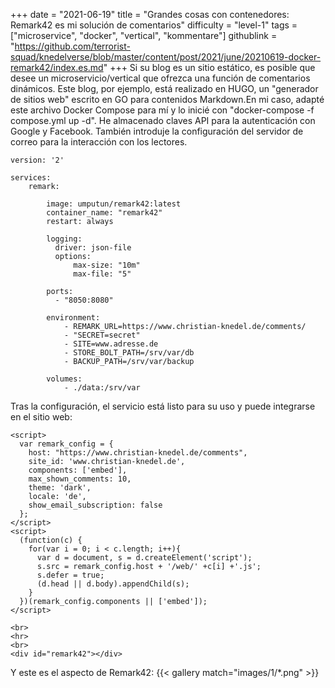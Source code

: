 +++
date = "2021-06-19"
title = "Grandes cosas con contenedores: Remark42 es mi solución de comentarios"
difficulty = "level-1"
tags = ["microservice", "docker", "vertical", "kommentare"]
githublink = "https://github.com/terrorist-squad/knedelverse/blob/master/content/post/2021/june/20210619-docker-remark42/index.es.md"
+++
Si su blog es un sitio estático, es posible que desee un microservicio/vertical que ofrezca una función de comentarios dinámicos. Este blog, por ejemplo, está realizado en HUGO, un "generador de sitios web" escrito en GO para contenidos Markdown.En mi caso, adapté este archivo Docker Compose para mí y lo inicié con "docker-compose -f compose.yml up -d". He almacenado claves API para la autenticación con Google y Facebook. También introduje la configuración del servidor de correo para la interacción con los lectores.
```
version: '2'

services:
    remark:

        image: umputun/remark42:latest
        container_name: "remark42"
        restart: always

        logging:
          driver: json-file
          options:
              max-size: "10m"
              max-file: "5"

        ports:
          - "8050:8080"   

        environment:
            - REMARK_URL=https://www.christian-knedel.de/comments/ 
            - "SECRET=secret"          
            - SITE=www.adresse.de 
            - STORE_BOLT_PATH=/srv/var/db
            - BACKUP_PATH=/srv/var/backup

        volumes:
            - ./data:/srv/var

```
Tras la configuración, el servicio está listo para su uso y puede integrarse en el sitio web:
```
<script>
  var remark_config = {
    host: "https://www.christian-knedel.de/comments", 
    site_id: 'www.christian-knedel.de',
    components: ['embed'], 
    max_shown_comments: 10,
    theme: 'dark',
    locale: 'de',
    show_email_subscription: false
  };
</script>
<script>
  (function(c) {
    for(var i = 0; i < c.length; i++){
      var d = document, s = d.createElement('script');
      s.src = remark_config.host + '/web/' +c[i] +'.js';
      s.defer = true;
      (d.head || d.body).appendChild(s);
    }
  })(remark_config.components || ['embed']);
</script>

<br>
<hr>
<br>
<div id="remark42"></div>

```
Y este es el aspecto de Remark42:
{{< gallery match="images/1/*.png" >}}
